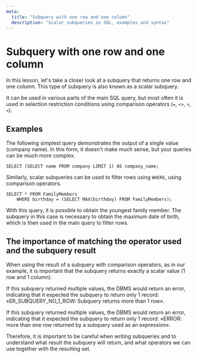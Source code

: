 ```yaml
---
meta:
  title: "Subquery with one row and one column"
  description: "Scalar subqueries in SQL, examples and syntax"
---
```


# Subquery with one row and one column

In this lesson, let's take a closer look at a subquery that returns one row and one column.
This type of subquery is also known as a scalar subquery.

It can be used in various parts of the main SQL query, but most often it is used
in selection restriction conditions using comparison operators (`=`, `<>`, `>`, `<`).

## Examples

The following simplest query demonstrates the output of a single value (company name).
In this form, it doesn't make much sense, but your queries can be much more complex.

```sql-executable-Trip
SELECT (SELECT name FROM company LIMIT 1) AS company_name;
```

Similarly, scalar subqueries can be used to filter rows using `WHERE`, using comparison operators.

```sql-executable-Family
SELECT * FROM FamilyMembers
    WHERE birthday = (SELECT MAX(birthday) FROM FamilyMembers);
```

With this query, it is possible to obtain the youngest family member.
The subquery in this case is necessary to obtain the maximum date of birth, which is then used in the main query to filter rows.

## The importance of matching the operator used and the subquery result

When using the result of a subquery with comparison operators, as in our example, it is important that the subquery returns exactly a scalar value (1 row and 1 column).

<MySQLOnly>

If this subquery returned multiple values, the DBMS would return an error, indicating that it expected the subquery to return only 1 record:
«ER_SUBQUERY_NO_1_ROW: Subquery returns more than 1 row».

</MySQLOnly>

<PostgreSQLOnly>

If this subquery returned multiple values, the DBMS would return an error, indicating that it expected the subquery to return only 1 record:
«ERROR: more than one row returned by a subquery used as an expression».

</PostgreSQLOnly>

Therefore, it is important to be careful when writing subqueries and to understand what result the subquery will return,
and what operators we can use together with the resulting set.
